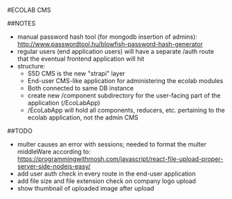 #ECOLAB CMS

##NOTES
  - manual password hash tool (for mongodb insertion of admins):
    http://www.passwordtool.hu/blowfish-password-hash-generator
  - regular users (end application users) will have a separate /auth route that the eventual frontend application will hit
  - structure:
    - S5D CMS is the new "strapi" layer
    - End-user CMS-like application for administering the ecolab modules
    - Both connected to same DB instance
    - create new /component subdirectory for the user-facing part of the application (/EcoLabApp)
    - /EcoLabApp will hold all components, reducers, etc. pertaining to the ecolab application, not the admin CMS

##TODO
  - multer causes an error with sessions; needed to format the multer middleWare according to: https://programmingwithmosh.com/javascript/react-file-upload-proper-server-side-nodejs-easy/
  - add user auth check in every route in the end-user application
  - add file size and file extension check on company logo upload
  - show thumbnail of uploaded image after upload 
